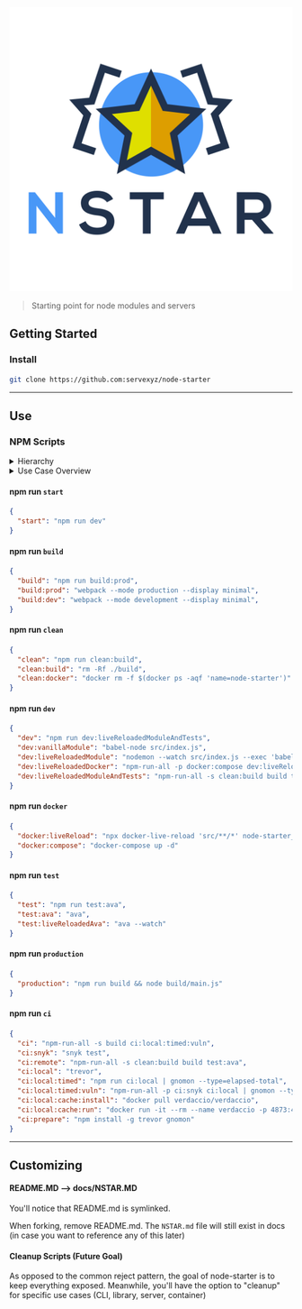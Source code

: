 ![logo](./docs/logo/NStar.svg)

> Starting point for node modules and servers

## Getting Started

### Install

```sh
git clone https://github.com:servexyz/node-starter
```

---

## Use

### NPM Scripts

<details>
<summary>Hierarchy</summary>

<h4>Parent scripts</h4>
<div style="border-left: 4px solid #E1E4E8; padding-left: 8px">The recommended way to use these parent commands is to point them at the child command that you'll use.</div>


<ul style="padding-top:5px">
<li><code>start</code> - Primary entry point; parent to dev</li>
<li><code>build</code> - Utility script; parent to build options</li>
<li><code>clean</code> - Utility script; intended to be used for docker & node_modules</li>
<li><code>dev</code> - Secondary entry point; parent to test</li>
<li><code>test</code> - Secondary entry point; &lt;<code>np</code>&gt; friendly </li>
<li><code>ci</code> - Utility script; parent to local and remote CI</li>
</ul>

<h4>Why parent & child scripts instead of inline?</h4>
By structuring it this way, you will be able to:

<ul style="padding-top:5px">
<li>use consistent bash aliases across multiple projects</li> 
<li>easily add/remove child scripts as needed</li> 
<li>make reusable child scripts across multiple parent scripts</li> 
</ul>
<hr />
</details>

<details>
<summary>Use Case Overview</summary>

<h4>start</h4>
JS Developers are trained to <code>npm install</code> and <code>npm start</code>. In keeping with that tradition, start should point to your default developer experience. 

<h4>build</h4>
Run webpack for the specified environment. Read more about difference in webpack modes <a href="https://webpack.js.org/configuration/mode/">here</a> 

<h4>clean</h4>
Remove build or docker containers.

<h4>dev</h4>
Run your package with babel, nodemon or docker. Live reload watches changes and updatse your build for you automatically. 


<h4>docker</h4>
Compose your containers (see <a href="https://github.com/servexyz/node-starter/blob/master/docker-compose.yml">docker-compose.yml</a> for more info) or live reload your docker containers (currently uses <a href="https://www.npmjs.com/package/docker-live-reload">docker-live-reload</a>)


<h4>test</h4>
Unit tests, via <a href="npmjs.com/package/ava">ava</a>


<h4>production</h4>
This is a standalone script which builds and runs your script with <code>node</code>

<h4>ci</h4>
Run travis (CI) environment locally via trevor and test dependency vulnerabilities with snyk. The <code>ci:remote</code> script is called by travis.yml
<h4>
<hr />
</details>

#### npm run `start`

```json
{
  "start": "npm run dev"
}
```

#### npm run `build`

```json
{
  "build": "npm run build:prod",
  "build:prod": "webpack --mode production --display minimal",
  "build:dev": "webpack --mode development --display minimal",
}
```

#### npm run `clean`

```json
{
  "clean": "npm run clean:build",
  "clean:build": "rm -Rf ./build",
  "clean:docker": "docker rm -f $(docker ps -aqf 'name=node-starter')"
}
```

#### npm run `dev`

```json
{
  "dev": "npm run dev:liveReloadedModuleAndTests",
  "dev:vanillaModule": "babel-node src/index.js",
  "dev:liveReloadedModule": "nodemon --watch src/index.js --exec 'babel-node src/index.js'",
  "dev:liveReloadedDocker": "npm-run-all -p docker:compose dev:liveReloadedModule docker:liveReload ",
  "dev:liveReloadedModuleAndTests": "npm-run-all -s clean:build build test:liveReloadedAva" 
}
```

#### npm run `docker`

```json
{
  "docker:liveReload": "npx docker-live-reload 'src/**/*' node-starter_server_1 /usr/src/server/src",
  "docker:compose": "docker-compose up -d"
}
```

#### npm run `test`

```json
{
  "test": "npm run test:ava",
  "test:ava": "ava",
  "test:liveReloadedAva": "ava --watch"
}
```

#### npm run `production`

```json
{
  "production": "npm run build && node build/main.js"
}
```

#### npm run `ci`

```json
{
  "ci": "npm-run-all -s build ci:local:timed:vuln",
  "ci:snyk": "snyk test",
  "ci:remote": "npm-run-all -s clean:build build test:ava",
  "ci:local": "trevor",
  "ci:local:timed": "npm run ci:local | gnomon --type=elapsed-total",
  "ci:local:timed:vuln": "npm-run-all -p ci:snyk ci:local | gnomon --type=elapsed-total",
  "ci:local:cache:install": "docker pull verdaccio/verdaccio",
  "ci:local:cache:run": "docker run -it --rm --name verdaccio -p 4873:4873 verdaccio/verdaccio",
  "ci:prepare": "npm install -g trevor gnomon"
}
```
---

## Customizing

#### README.MD --> docs/NSTAR.MD

You'll notice that README.md is symlinked.

When forking, remove README.md. The `NSTAR.md` file will still exist in docs (in case you want to reference any of this later)

#### Cleanup Scripts (Future Goal)

As opposed to the common reject pattern, the goal of node-starter is to keep everything exposed. Meanwhile, you'll have the option to "cleanup" for specific use cases (CLI, library, server, container)
